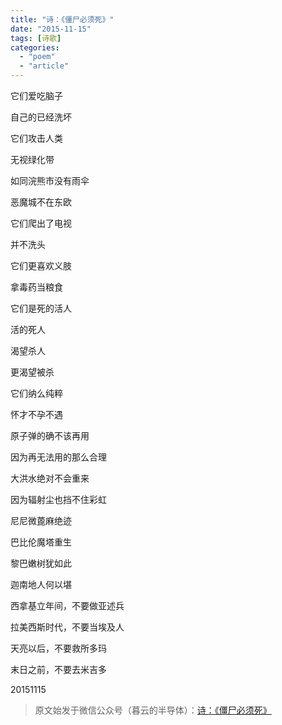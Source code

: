```yaml
---
title: "诗：《僵尸必须死》"
date: "2015-11-15"
tags: [诗歌]
categories: 
  - "poem"
  - "article"
---
```


它们爱吃脑子  

自己的已经洗坏

它们攻击人类  

无视绿化带  

如同浣熊市没有雨伞  

恶魔城不在东欧  

它们爬出了电视

并不洗头

  

它们更喜欢义肢

拿毒药当粮食  

它们是死的活人  

活的死人

渴望杀人  

更渴望被杀

它们纳么纯粹  

怀才不孕不遇  

  

原子弹的确不该再用

因为再无法用的那么合理  

大洪水绝对不会重来  

因为辐射尘也挡不住彩虹

  

尼尼微蓖麻绝迹

巴比伦魔塔重生  

黎巴嫩树犹如此

迦南地人何以堪

  

西拿基立年间，不要做亚述兵

拉美西斯时代，不要当埃及人  

天亮以后，不要救所多玛  

末日之前，不要去米吉多

  

20151115

> 原文始发于微信公众号（暮云的半导体）：[诗：《僵尸必须死》](http://mp.weixin.qq.com/s?__biz=MzAxMzcyMDY4Ng==&mid=401490544&idx=1&sn=b78be69fd0687627b6285eb0bf841d5b&chksm=0984af713ef32667a0ccd6f6cc4330908acd26be15e0e35617f2bf5b8a3d284f1f6a10e66066&scene=27#wechat_redirect)
